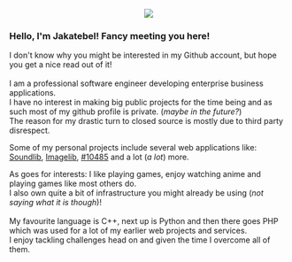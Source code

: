 <p align="center">
  <img src="https://img.jkbgl.net/i/IVP629153ACEB241.png">

  ### Hello, I'm Jakatebel! Fancy meeting you here!
  I don't know why you might be interested in my Github account, but hope you get a nice read out of it!<br><br>
  I am a professional software engineer developing enterprise business applications.<br>
  I have no interest in making big public projects for the time being and as such most of my github profile is private. (*maybe in the future?*)<br>
  The reason for my drastic turn to closed source is mostly due to third party disrespect.<br>

  Some of my personal projects include several web applications like:<br>
  [Soundlib](https://soundlib.jkbgl.net), [Imagelib](https://img.jkbgl.net), [#10485](https://osu.jkbgl.net) and a lot (*a lot*) more.<br>

  As goes for interests: I like playing games, enjoy watching anime and playing games like most others do.<br>
  I also own quite a bit of infrastructure you might already be using (*not saying what it is though*)!<br><br>
  My favourite language is C++, next up is Python and then there goes PHP which was used for a lot of my earlier web projects and services.<br>
  I enjoy tackling challenges head on and given the time I overcome all of them.<br>
</p>

<!--
## Project Descriptions:

### Soundlib
Soundlib is a Music Archiving / Sharing platform (and of course that was not it's original intention at first..)
At first it was supposed to be a sort of copy of Soundcloud, and has since kind of become its own thing as
it was part of a dare I did around 2019 to try immitating big services like YouTube, Twitch, Soundcloud, Spotify, Amazon and others.
It was 5th in that series and right before it was the Imagelib (*more on that below!*)<br>
As the Soundlib contains material of questinable usage permissions I will go on record and say that I don't condone piracy *if you have the resources* and I don't support usage of copyright for malicious purposes (and as such I am not putting ads anywhere around my *"sensitive"* plaforms.)
Soundlib is primarily for archiving and trying to spread obscure music that is difficult to obtain around.

### Imagelib
Imagelib is an image sharing service much like imgur or whatever lightshot did back in the day.
It allows uploading images without an account for usage across forum threads and where image hosting is needed.
It was part 4 of the grand collection of my *"personal internet of things"* collection.

### #10,485
What a weird name you might say? - You have been understood.
10485 is a game server for the popular rythm game osu! It runs on a custom software named snowfox using the latest of python 3.10
As people who might have mentioned after taking a look around, I am a big fan of foxes! >///<

### mpp
MPP or Mania Performance Popper is an attempt of mine to write a fast performance and game difficulty calculating program for a gamemode of osu! called osu!mania (a gamemode which includes piano tiles or guitar hero-like gameplay)
It features usage of C++17 and 20 features, a lot of crazy optimizations and it's blazing fast speed enables it to process charts more than 14k lines long in 1.8ms!
I'm quite proud of it though more improvements could be made with it..
-->


